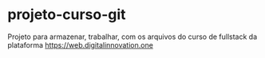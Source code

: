 # projeto-curso-git
Projeto para armazenar, trabalhar, com os arquivos do curso de fullstack 
da plataforma https://web.digitalinnovation.one
